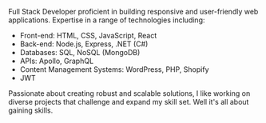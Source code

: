 Full Stack Developer proficient in building responsive and user-friendly web applications. Expertise in a range of technologies including:

- Front-end: HTML, CSS, JavaScript, React
- Back-end: Node.js, Express, .NET (C#)
- Databases: SQL, NoSQL (MongoDB)
- APIs: Apollo, GraphQL
- Content Management Systems: WordPress, PHP, Shopify
- JWT

Passionate about creating robust and scalable solutions, I like working on diverse projects that challenge and expand my skill set. Well it's all about gaining skills.
